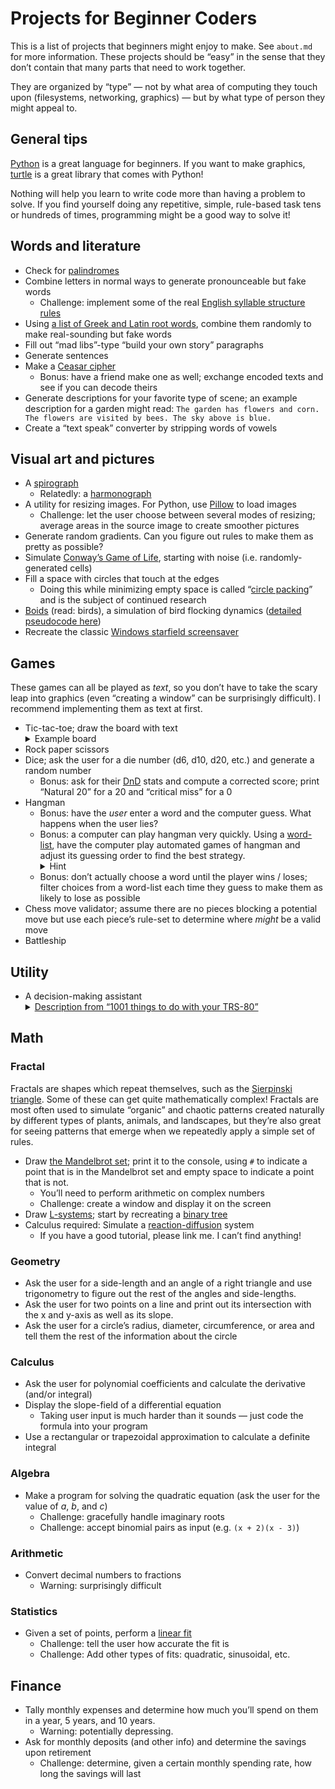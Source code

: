 # Projects for Beginner Coders

This is a list of projects that beginners might enjoy to make. See `about.md`
for more information. These projects should be “easy” in the sense that they
don’t contain that many parts that need to work together.

They are organized by “type” — not by what area of computing they touch upon
(filesystems, networking, graphics) — but by what type of person they might
appeal to.

## General tips

[Python] is a great language for beginners. If you want to make graphics,
[turtle] is a great library that comes with Python!

Nothing will help you learn to write code more than having a problem to solve.
If you find yourself doing any repetitive, simple, rule-based task tens or
hundreds of times, programming might be a good way to solve it!

## Words and literature

* Check for [palindromes]
* Combine letters in normal ways to generate pronounceable but fake words
  * Challenge: implement some of the real [English syllable structure rules][syl]
* Using [a list of Greek and Latin root words][roots], combine them randomly to
  make real-sounding but fake words
* Fill out “mad libs”-type “build your own story” paragraphs
* Generate sentences
* Make a [Ceasar cipher][ceasar]
  * Bonus: have a friend make one as well; exchange encoded texts and see if you
    can decode theirs
* Generate descriptions for your favorite type of scene; an example description
  for a garden might read: `The garden has flowers and corn. The flowers are
  visited by bees. The sky above is blue.`
* Create a “text speak” converter by stripping words of vowels

## Visual art and pictures

* A [spirograph]
  * Relatedly: a [harmonograph]
* A utility for resizing images. For Python, use [Pillow] to load images
  * Challenge: let the user choose between several modes of resizing; average
    areas in the source image to create smoother pictures
* Generate random gradients. Can you figure out rules to make them as pretty as
  possible?
* Simulate [Conway’s Game of Life][conway], starting with noise (i.e.
  randomly-generated cells)
* Fill a space with circles that touch at the edges
  * Doing this while minimizing empty space is called “[circle packing][circlepacking]”
    and is the subject of continued research
* [Boids] (read: birds), a simulation of bird flocking dynamics ([detailed
  pseudocode here][boidscode])
* Recreate the classic [Windows starfield screensaver][starfield]

## Games

These games can all be played as *text*, so you don’t have to take the scary
leap into graphics (even “creating a window” can be surprisingly difficult). I
recommend implementing them as text at first.

* Tic-tac-toe; draw the board with text <details><summary>Example board</summary><pre><code>  a b c
1  │ │
  ─┼─┼─
2  │o│
  ─┼─┼─
3 ×│ │
</code></pre></details>
* Rock paper scissors
* Dice; ask the user for a die number (d6, d10, d20, etc.) and generate a random
  number
  * Bonus: ask for their [DnD] stats and compute a corrected score; print
    “Natural 20” for a 20 and “critical miss” for a 0
* Hangman
  * Bonus: have the *user* enter a word and the computer guess. What happens
    when the user lies?
  * Bonus: a computer can play hangman very quickly. Using a
    [word-list][corncob], have the computer play automated games of hangman and
    adjust its guessing order to find the best
    strategy.<details><summary>Hint</summary>
    Try starting from the standard English letter frequency. Warning: the number
    of ways to rearrange the alphabet is a 26-digit number, and there’s 63
    billion ways to guess at hangman for a 7-letter word. That’s a lot, even for
    a modern computer!
    <p>Randomly adjusting an algorithm’s input according to a function which
    determines how “good” the input is a [genetic algorithm][genetic].
    </details>
  * Bonus: don’t actually choose a word until the player wins / loses; filter
    choices from a word-list each time they guess to make them as likely to lose
    as possible
* Chess move validator; assume there are no pieces blocking a potential move but
  use each piece’s rule-set to determine where *might* be a valid move
* Battleship

## Utility

* A decision-making assistant <details><summary>[Description from “1001
  things to do with your TRS-80”][TRS]</summary> 
  Complex decision making may be facilitated through the use of the computer. The
  computer first requests you to enter a list of the factors involved in making a
  decision. Next, you are asked to rate the relative importance of each of these
  factors on a scale of ten. Finally, for each possible outcome to the decision,
  you are asked to rate the favorability of each factor on a scale of ten. This
  data is then analyzed, and the outcome with the highest "favorability" score for
  the most important factors is the one chosen as the final decision. The most
  favorable decision will have the highest score, computed by summing the "rate of
  favorability" multiplied by the relative importance for each factor.</details>

## Math

### Fractal

Fractals are shapes which repeat themselves, such as the [Sierpinski
triangle][sierpinski]. Some of these can get quite mathematically complex!
Fractals are most often used to simulate “organic” and chaotic patterns created
naturally by different types of plants, animals, and landscapes, but they’re
also great for seeing patterns that emerge when we repeatedly apply a simple set
of rules.

* Draw [the Mandelbrot set][mandelbrot]; print it to the console, using `#` to
  indicate a point that is in the Mandelbrot set and empty space to indicate a
  point that is not.
  * You’ll need to perform arithmetic on complex numbers
  * Challenge: create a window and display it on the screen
* Draw [L-systems]; start by recreating a [binary tree][btree]
* Calculus required: Simulate a [reaction-diffusion][reactiondiffusion] system
  * If you have a good tutorial, please link me. I can’t find anything!

### Geometry

* Ask the user for a side-length and an angle of a right triangle and use
  trigonometry to figure out the rest of the angles and side-lengths.
* Ask the user for two points on a line and print out its intersection with the
  x and y-axis as well as its slope.
* Ask the user for a circle’s radius, diameter, circumference, or area and tell
  them the rest of the information about the circle

### Calculus

* Ask the user for polynomial coefficients and calculate the derivative (and/or
  integral)
* Display the slope-field of a differential equation
  * Taking user input is much harder than it sounds — just code the formula into
    your program
* Use a rectangular or trapezoidal approximation to calculate a definite integral

### Algebra

* Make a program for solving the quadratic equation (ask the user for the value
  of *a*, *b*, and *c*)
  * Challenge: gracefully handle imaginary roots
  * Challenge: accept binomial pairs as input (e.g. `(x + 2)(x - 3)`)

### Arithmetic

* Convert decimal numbers to fractions
  * Warning: surprisingly difficult

### Statistics

* Given a set of points, perform a [linear fit][linearfit]
  * Challenge: tell the user how accurate the fit is
  * Challenge: Add other types of fits: quadratic, sinusoidal, etc.

## Finance

* Tally monthly expenses and determine how much you’ll spend on them in a year,
  5 years, and 10 years.
  * Warning: potentially depressing.
* Ask for monthly deposits (and other info) and determine the savings upon
  retirement
  * Challenge: determine, given a certain monthly spending rate, how long the
    savings will last

[karan]: https://github.com/karan/Projects
[turtle]: https://docs.python.org/3/library/turtle.html
[mandelbrot]: https://en.wikipedia.org/wiki/Mandelbrot_set
[spirograph]: https://en.wikipedia.org/wiki/Spirograph
[syl]: http://clas.mq.edu.au/speech/phonetics/phonology/syllable/syll_structure.html
[roots]: https://en.wikipedia.org/wiki/List_of_Greek_and_Latin_roots_in_English
[ceasar]: https://en.wikipedia.org/wiki/Caesar_cipher
[DnD]: https://en.wikipedia.org/wiki/Dungeons_%26_Dragons
[sierpinski]: https://en.wikipedia.org/wiki/Sierpinski_triangle
[Pillow]: https://pillow.readthedocs.io/en/latest/
[linearfit]: https://en.wikipedia.org/wiki/Linear_regression
[conway]: https://en.wikipedia.org/wiki/Conway%27s_Game_of_Life
[circlepacking]: https://en.wikipedia.org/wiki/Circle_packing
[Python]: https://www.python.org/
[Boids]: https://en.wikipedia.org/wiki/Boids
[boidscode]: http://www.kfish.org/boids/pseudocode.html
[L-systems]: https://en.wikipedia.org/wiki/L-system
[btree]: https://en.wikipedia.org/wiki/File:Graftal7.png
[reactiondiffusion]: https://en.wikipedia.org/wiki/Reaction%E2%80%93diffusion_system
[starfield]: https://youtu.be/SiSXDEIu3GI?t=12
[corncob]: http://www.mieliestronk.com/wordlist.html
[palindromes]: https://en.wikipedia.org/wiki/Palindrome
[harmonograph]: https://en.wikipedia.org/wiki/Harmonograph
[genetic]: https://en.wikipedia.org/wiki/Genetic_algorithm
[TRS]: https://archive.org/details/1001_Things_To_Do_With_Your_TRS-80_1984_Tab_Books
